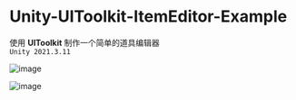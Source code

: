 # Unity-UIToolkit-ItemEditor-Example
使用 **UIToolkit** 制作一个简单的道具编辑器 <br>
`Unity 2021.3.11` <br>

![image](https://user-images.githubusercontent.com/57084810/218364055-19f25bca-df4b-44fd-9186-7210047cb0f8.png) 


![image](https://user-images.githubusercontent.com/57084810/218364197-26e3b60b-ec8b-4c37-905c-f96921b0bfb0.png)
